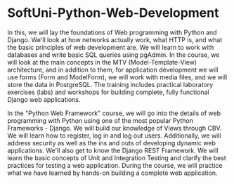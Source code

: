 # SoftUni-Python-Web-Development

In this, we will lay the foundations of Web programming with Python and Django. We'll look at how networks actually work, what HTTP is, and what the basic principles of web development are. We will learn to work with databases and write basic SQL queries using pgAdmin. In the course, we will look at the main concepts in the MTV (Model-Template-View) architecture, and in addition to them, for application development we will use forms (Form and ModelForm), we will work with media files, and we will store the data in PostgreSQL. The training includes practical laboratory exercises (labs) and workshops for building complete, fully functional Django web applications.

In the "Python Web Framework" course, we will go into the details of web programming with Python using one of the most popular Python Frameworks - Django. We will build our knowledge of Views through CBV. We will learn how to register, log in and log out users. Additionally, we will address security as well as the ins and outs of developing dynamic web applications. We'll also get to know the Django REST Framework. We will learn the basic concepts of Unit and Integration Testing and clarify the best practices for testing a web application. During the course, we will practice what we have learned by hands-on building a complete web application.

